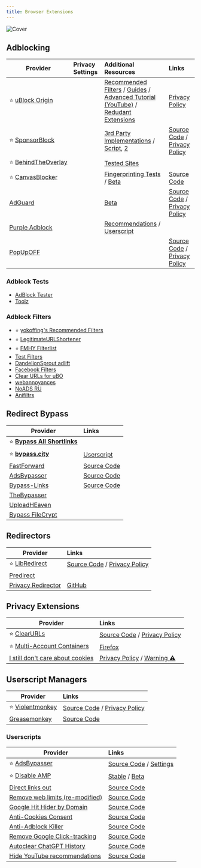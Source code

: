 ```yaml
---
title: Browser Extensions
---
```


![Cover](../../assets/browser-extensions.png)

## Adblocking

| Provider | Privacy Settings | Additional Resources | Links
| --- | :-- | :-- | :--
| :star: [uBlock Origin](https://github.com/gorhill/uBlock) | <a href="https://guide.yuuire.com/privacy-settings/extensions/ublock-origin"><div class="i-mdi-link text-xl"/></a> | [Recommended Filters](https://github.com/yokoffing/filterlists) / [Guides](https://www.reddit.com/r/uBlockOrigin/wiki/index/) / [Advanced Tutorial (YouTube)](https://youtu.be/2lisQQmWQkY) / [Redudant Extensions](https://github.com/arkenfox/user.js/wiki/4.1-Extensions#-dont-bother) | [Privacy Policy](https://github.com/gorhill/uBlock/wiki/Privacy-policy) |
| :star:&nbsp;[SponsorBlock](https://sponsor.ajay.app/) | |  [3rd Party Implementations](https://github.com/ajayyy/SponsorBlock/wiki/3rd-Party-Ports) / [Script](https://github.com/mchangrh/sb.js), [2](https://codeberg.org/mthsk/userscripts/src/branch/master/simple-sponsor-skipper/simple-sponsor-skipper.user.js) | [Source Code](https://github.com/ajayyy/SponsorBlock) / [Privacy Policy](https://gist.github.com/ajayyy/aa9f8ded2b573d4f73a3ffa0ef74f796) |
| :star:&nbsp;[BehindTheOverlay](https://github.com/NicolaeNMV/BehindTheOverlay) | | [Tested Sites](https://github.com/NicolaeNMV/BehindTheOverlay/blob/master/WORKS_ON.md) | |
| :star:&nbsp;[CanvasBlocker](https://canvasblocker.kkapsner.de/) | | [Fingerprinting Tests](https://canvasblocker.kkapsner.de/test/) / [Beta](https://canvasblocker.kkapsner.de/versions/) | [Source Code](https://github.com/kkapsner/CanvasBlocker) |
| [AdGuard](https://adguard.com/en/) | | [Beta](https://canvasblocker.kkapsner.de/versions/) | [Source Code](https://github.com/AdguardTeam/AdguardBrowserExtension) / [Privacy Policy](https://adguard.com/en/privacy.html) |
| [Purple Adblock](https://github.com/arthurbolsoni/Purple-adblock) | | [Recommendations](https://github.com/arthurbolsoni/Purple-adblock?tab=readme-ov-file#recommendations) / [Userscript](https://raw.githubusercontent.com/arthurbolsoni/Purple-adblock/main/platform/tampermonkey/dist/purpleadblocker.user.js) | |
| [PopUpOFF](https://popupoff.org/) | | | [Source Code](https://github.com/RomanistHere/PopUpOFF) / [Privacy Policy](https://popupoff.org/privacy-policy) |

### Adblock Tests
* [AdBlock Tester](https://adblock-tester.com/)
* [Toolz](https://d3ward.github.io/toolz/adblock.html)

### Adblock Filters
* :star: [yokoffing's Recommended Filters](https://github.com/yokoffing/filterlists)
* :star: [LegitimateURLShortener](https://github.com/DandelionSprout/adfilt/blob/master/LegitimateURLShortener.txt)
* :star: [FMHY Filterlist](https://github.com/WindowsAurora/FMHYFilterlist/)
* [Test Filters](http://raymondhill.net/ublock/adbox.html)
* [DandelionSprout adlift](https://github.com/DandelionSprout/adfilt)
* [Facebook Filters](https://www.reddit.com/r/uBlockOrigin/wiki/solutions/#wiki_facebook)
* [Clear URLs for uBO](https://github.com/DandelionSprout/adfilt/blob/master/ClearURLs%20for%20uBo/clear_urls_uboified.txt)
* [webannoyances](https://github.com/yourduskquibbles/webannoyances)
* [NoADS RU](https://raw.githubusercontent.com/Zalexanninev15/NoADS_RU/main/ads_list.txt)
* [Anifiltrs](https://github.com/Karmesinrot/Anifiltrs)

## Redirect Bypass

| Provider | Links |
| --- | :-- |
| :star: **[Bypass All Shortlinks](https://codeberg.org/Amm0ni4/bypass-all-shortlinks-debloated/)**
| :star: **[bypass.city](https://bypass.city/)** | [Userscript](https://bypass.city/how-to-install-userscript)
| [FastForward](https://fastforward.team/) | [Source Code](https://github.com/FastForwardTeam/FastForward)
| [AdsBypasser](https://adsbypasser.github.io/) | [Source Code](https://github.com/adsbypasser/adsbypasser)
| [Bypass-Links](https://bypass-links.vercel.app) | [Source Code](https://github.com/amitsingh-007/bypass-links)
| [TheBypasser](https://thebypasser.com/)
| [UploadHEaven](https://greasyfork.org/en/scripts/442019)
| [Bypass FileCrypt](https://greasyfork.org/en/scripts/403170)

## Redirectors

| Provider | Links |
| --- | :-- |
| :star: [LibRedirect](https://libredirect.github.io/) | [Source Code](https://github.com/libredirect/browser_extension) / [Privacy Policy](https://github.com/libredirect/browser_extension/blob/master/Privacy-Policy.md)
| [Predirect](https://github.com/libreom/predirect)
| [Privacy Redirector](https://greasyfork.org/en/scripts/436359-privacy-redirector) | [GitHub](https://github.com/dybdeskarphet/privacy-redirector)

## Privacy Extensions

| Provider | Links |
| --- | :-- |
| :star: [ClearURLs](http://docs.clearurls.xyz/) | [Source Code](https://github.com/ClearURLs/Addon) / [Privacy Policy](https://github.com/ClearURLs/Addon/blob/master/PRIVACY.md)
| :star: [Multi-Account Containers](https://github.com/mozilla/multi-account-containers/) | [Firefox](https://addons.mozilla.org/en-US/firefox/addon/multi-account-containers/)
| [I still don't care about cookies](https://github.com/OhMyGuus/I-Still-Dont-Care-About-Cookies) | [Privacy Policy](https://github.com/OhMyGuus/I-Still-Dont-Care-About-Cookies/blob/master/PRIVACY_POLICY.md) / [Warning :warning:](https://github.com/OhMyGuus/I-Still-Dont-Care-About-Cookies/issues/10278)

## Userscript Managers

| Provider | Links |
| --- | :-- |
| :star: [Violentmonkey](https://violentmonkey.github.io/) | [Source Code](https://github.com/violentmonkey/violentmonkey) / [Privacy Policy](https://violentmonkey.github.io/privacy/)
| [Greasemonkey](https://www.greasespot.net/) | [Source Code](https://github.com/greasemonkey/greasemonkey/)

### Userscripts

| Provider | Links |
| --- | :-- |
| :star: [AdsBypasser](https://adsbypasser.github.io/) | [Source Code](https://github.com/adsbypasser/adsbypasser) / [Settings](https://adsbypasser.github.io/configure.html)
| :star: [Disable AMP](https://github.com/AdguardTeam/DisableAMP) | [Stable](https://userscripts.adtidy.org/release/disable-amp/1.0/disable-amp.user.js) / [Beta](https://userscripts.adtidy.org/beta/disable-amp/1.0/disable-amp.user.js)
| [Direct links out](https://openuserjs.org/scripts/nokeya/Direct_links_out) | [Source Code](https://github.com/nokeya/direct-links-out)
| [Remove web limits (re-modified)](https://greasyfork.org/en/scripts/386908-remove-web-limits-re-modified) | [Source Code](https://greasyfork.org/en/scripts/386908-remove-web-limits-re-modified/code)
| [Google Hit Hider by Domain](https://greasyfork.org/en/scripts/1682-google-hit-hider-by-domain-search-filter-block-sites) | [Source Code](https://greasyfork.org/en/scripts/1682-google-hit-hider-by-domain-search-filter-block-sites/code)
| [Anti-Cookies Consent](https://greasyfork.org/en/scripts/432050-anti-cookies-consent) | [Source Code](https://greasyfork.org/en/scripts/432050-anti-cookies-consent/code)
| [Anti-Adblock Killer](https://openuserjs.org/scripts/reek/Anti-Adblock_Killer_Reek) | [Source Code](https://github.com/reek/anti-adblock-killer)
| [Remove Google Click-tracking](https://greasyfork.org/en/scripts/1523-remove-google-click-tracking) | [Source Code](https://greasyfork.org/en/scripts/1523-remove-google-click-tracking/code)
| [Autoclear ChatGPT History](https://greasyfork.org/en/scripts/460805-autoclear-chatgpt-history) | [Source Code](https://github.com/adamlui/autoclear-chatgpt-history)
| [Hide YouTube recommendations](https://raw.githubusercontent.com/artli/hide-youtube-recommendations/latestRelease/hide_youtube_recommendations.user.js) | [Source Code](https://github.com/artli/hide-youtube-recommendations)
